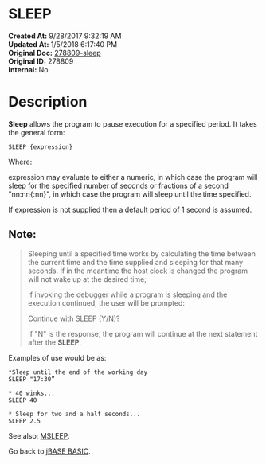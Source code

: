 # SLEEP

**Created At:** 9/28/2017 9:32:19 AM  
**Updated At:** 1/5/2018 6:17:40 PM  
**Original Doc:** [278809-sleep](https://docs.jbase.com/36868-jbase-basic/278809-sleep)  
**Original ID:** 278809  
**Internal:** No  


# Description

**Sleep** allows the program to pause execution for a specified period. It takes the general form:

```
SLEEP {expression}
```

Where:

expression may evaluate to either a numeric, in which case the program will sleep for the specified number of seconds or fractions of a second "nn:nn{:nn}", in which case the program will sleep until the time specified.

If expression is not supplied then a default period of 1 second is assumed.

## Note:


> Sleeping until a specified time works by calculating the time between the current time and the time supplied and sleeping for that many seconds. If in the meantime the host clock is changed the program will not wake up at the desired time;
> 
> If invoking the debugger while a program is sleeping and the execution continued, the user will be prompted:
> 
> Continue with SLEEP (Y/N)?
> 
> If "N" is the response, the program will continue at the next statement after the **SLEEP**.


Examples of use would be as:

```
*Sleep until the end of the working day
SLEEP "17:30”

* 40 winks...
SLEEP 40

* Sleep for two and a half seconds...
SLEEP 2.5
```



See also: [MSLEEP](./../msleep).

Go back to [jBASE BASIC](./../jbase-basic-programmers-reference-guide).


